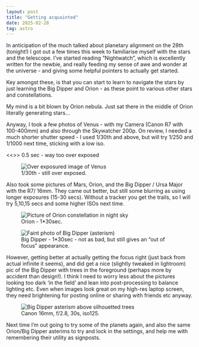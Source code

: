 ```yaml
---
layout: post
title: "Getting acquainted"
date: 2025-02-28
tag: astro
---
```


In anticipation of the much talked about planetary alignment on the 28th (tonight!) I got out a few times this week to familiarise myself with the stars and the telescope.  I’ve started reading “Nightwatch”, which is excellently written for the newbie, and really feeding my sense of awe and wonder at the universe - and giving some helpful pointers to actually get started.

Key amongst these, is that you can start to learn to navigate the stars by just learning the Big Dipper and Orion - as these point to various other stars and constellations.

My mind is a bit blown by Orion nebula.  Just sat there in the middle of Orion literally generating stars… 

Anyway, I took a few photos of Venus - with my Camera (Canon R7 with 100-400mm) and also through the Skywatcher 200p.  On review, I needed a much shorter shutter speed - I used 1/30th and above, but will try 1/250 and 1/1000 next time, sticking with a low iso.   

<<<ADD PHOTO>>>
0.5 sec - way too over exposed

<figure>
  <img src="/assets/images/25_03/25_02_27_02.png" alt="Over exposured image of Venus">
  <figcaption>1/30th - still over exposed.</figcaption>
</figure>

Also took some pictures of Mars, Orion, and the Big Dipper / Ursa Major with the R7/ 16mm.  They came out better, but still some blurring as using longer exposures (15-30 secs).  Without a tracker you get the trails, so I will try 5,10,15 secs and some higher ISOs next time.  

<figure>
  <img src="/assets/images/25_03/25_02_27_03.png" alt="Picture of Orion constellation in night sky">
  <figcaption>Orion - 1*30sec.</figcaption>
</figure>

<figure>
  <img src="/assets/images/25_03/25_02_27_04.png" alt="Faint photo of Big Dipper (asterism)">
  <figcaption>Big Dipper - 1*30sec  - not as bad, but still gives an “out of focus” appearance.</figcaption>
</figure>

However, getting better at actually getting the focus right (just back from actual infinite it seems), and did get a nice (slightly tweaked in lightroom) pic of the Big Dipper with trees in the foreground (perhaps more by accident than design!).  I think I need to worry less about the pictures looking too dark ‘in the field’ and lean into post-processing to balance lighting etc.  Even when images look great on my high-res laptop screen, they need brightening for posting online or sharing with friends etc anyway.  

<figure>
  <img src="/assets/images/25_03/25_02_27_05.png" alt="Big Dipper asterism above silhouetted trees">
  <figcaption>Canon 16mm, f/2.8, 30s, iso125.</figcaption>
</figure>

Next time I’m out going to try some of the planets again, and also the same Orion/Big Dipper asterims to try and lock in the settings, and help me with remembering their utility as signposts.  


